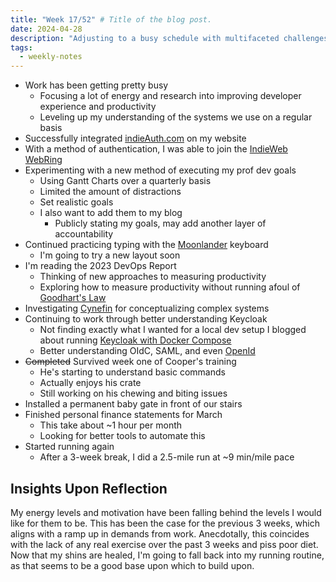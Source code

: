 ```yaml
---
title: "Week 17/52" # Title of the blog post.
date: 2024-04-28
description: "Adjusting to a busy schedule with multifaceted challenges"
tags:
  - weekly-notes
---
```


* Work has been getting pretty busy
  * Focusing a lot of energy and research into improving developer experience and productivity
  * Leveling up my understanding of the systems we use on a regular basis
* Successfully integrated [indieAuth.com](https://indieauth.com) on my website
* With a method of authentication, I was able to join the [IndieWeb WebRing](https://xn--sr8hvo.ws/)
* Experimenting with a new method of executing my prof dev goals
  * Using Gantt Charts over a quarterly basis
  * Limited the amount of distractions
  * Set realistic goals
  * I also want to add them to my blog
    * Publicly stating my goals, may add another layer of accountability
* Continued practicing typing with the [Moonlander](https://www.zsa.io/moonlander/) keyboard
  * I'm going to try a new layout soon
* I'm reading the 2023 DevOps Report
  * Thinking of new approaches to measuring productivity
  * Exploring how to measure productivity without running afoul of [Goodhart's Law](https://en.wikipedia.org/wiki/Goodhart's_law)
* Investigating [Cynefin](https://thecynefin.co/about-us/about-cynefin-framework/) for conceptualizing complex systems
* Continuing to work through better understanding Keycloak
  * Not finding exactly what I wanted for a local dev setup I blogged about running [Keycloak with Docker Compose](/posts/2024/keycloak-with-docker-compose/)
  * Better understanding OIdC, SAML, and even [OpenId](https://en.wikipedia.org/wiki/OpenID)
* ~~Completed~~ Survived week one of Cooper's training
  * He's starting to understand basic commands
  * Actually enjoys his crate
  * Still working on his chewing and biting issues
* Installed a permanent baby gate in front of our stairs
* Finished personal finance statements for March
  * This take about ~1 hour per month
  * Looking for better tools to automate this
* Started running again
  * After a 3-week break, I did a 2.5-mile run at ~9 min/mile pace

## Insights Upon Reflection

My energy levels and motivation have been falling behind the levels I would like for them to be. This has been the case for the previous 3 weeks, which aligns with a ramp up in demands from work. Anecdotally, this coincides with the lack of any real exercise over the past 3 weeks and piss poor diet. Now that my shins are healed, I'm going to fall back into my running routine, as that seems to be a good base upon which to build upon. 
